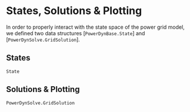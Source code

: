 # States, Solutions & Plotting

In order to properly interact with the state space of the power grid model,
we defined two data structures [`PowerDynBase.State`] and [`PowerDynSolve.GridSolution`].

## States
```@docs
State
```

## Solutions & Plotting
```@docs
PowerDynSolve.GridSolution
```
